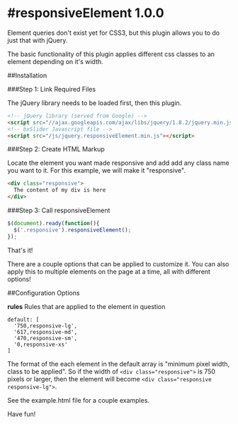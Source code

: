 #responsiveElement 1.0.0
===================

Element queries don't exist yet for CSS3, but this plugin allows you to do just that with jQuery.

The basic functionality of this plugin applies different css classes to an element depending on it's width.

##Installation

###Step 1: Link Required Files

The jQuery library needs to be loaded first, then this plugin.

```html
<!-- jQuery library (served from Google) -->
<script src="//ajax.googleapis.com/ajax/libs/jquery/1.8.2/jquery.min.js"></script>
<!-- bxSlider Javascript file -->
<script src="/js/jquery.responsiveElement.min.js"></script>
```

###Step 2: Create HTML Markup

Locate the element you want made responsive and add add any class name you want to it. For this example, we will make it "responsive".

```html
<div class="responsive">
  The content of my div is here
</div>
```

###Step 3: Call responsiveElement

```javascript
$(document).ready(function(){
  $('.responsive').responsiveElement();
});
```

That's it!

There are a couple options that can be applied to customize it. You can also apply this to multiple elements on the page at a time, all with different options!

##Configuration Options

**rules**
Rules that are applied to the element in question
```
default: [
  '750,responsive-lg',
  '617,responsive-md',
  '470,responsive-sm',
  '0,responsive-xs'
]
```
The format of the each element in the default array is "minimum pixel width, class to be applied". So if the width of `<div class="responsive">` is 750 pixels or larger, then the element will become `<div class="responsive responsive-lg">`.

See the example.html file for a couple examples.

Have fun!

